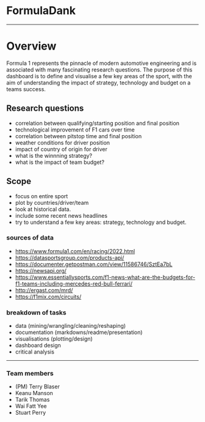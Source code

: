 # FormulaDank
---
# Overview
Formula 1 represents the pinnacle of modern automotive engineering and is associated with many fascinating research questions. The purpose of this dashboard is to define and visualise a few key areas of the sport, with the aim of understanding the impact of strategy, technology and budget on a teams success. 
## Research questions
- correlation between qualifying/starting position and final position
- technological improvement of F1 cars over time
- correlation between pitstop time and final position
- weather conditions for driver position
- impact of country of origin for driver
- what is the winnning strategy?
- what is the impact of team budget?
## Scope
- focus on entire sport
- plot by countries/driver/team
- look at historical data.
- include some recent news headlines
- try to understand a few key areas: strategy, technology and budget.
### sources of data
- https://www.formula1.com/en/racing/2022.html
- https://datasportsgroup.com/products-api/
- https://documenter.getpostman.com/view/11586746/SztEa7bL
- https://newsapi.org/
- https://www.essentiallysports.com/f1-news-what-are-the-budgets-for-f1-teams-including-mercedes-red-bull-ferrari/
- http://ergast.com/mrd/
- https://f1mix.com/circuits/

### breakdown of tasks
- data (mining/wrangling/cleaning/reshaping)
- documentation (markdowns/readme/presentation)
- visualisations (plotting/design)
- dashboard design
- critical analysis
---
### Team members
- (PM) Terry Blaser
- Keanu Manson
- Tarik Thomas
- Wai Fatt Yee
- Stuart Perry